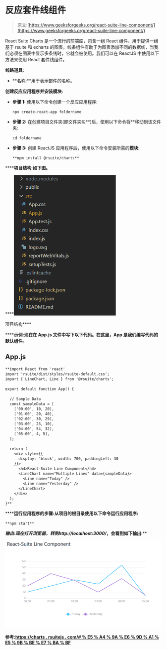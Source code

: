 # 反应套件线组件

> 原文:[https://www.geeksforgeeks.org/react-suite-line-component/](https://www.geeksforgeeks.org/react-suite-line-component/)

React Suite Charts 是一个流行的前端库，包含一组 React 组件，用于提供一组基于 rsuite 和 echarts 的图表。线条组件有助于为图表添加不同的数据线，当我们必须在图表中显示多条线时，它就会被使用。我们可以在 ReactJS 中使用以下方法来使用 React 套件线组件。

**线路道具:**

*   **名称:**用于表示部件的名称。

**创建反应应用程序并安装模块:**

*   **步骤 1:** 使用以下命令创建一个反应应用程序:

    ```
    npx create-react-app foldername
    ```

*   **步骤 2:** 在创建项目文件夹(即文件夹名**)后，使用以下命令将**移动到该文件夹:

    ```
    cd foldername
    ```

*   **步骤 3:** 创建 ReactJS 应用程序后，使用以下命令安装所需的****模块:****

    ```
    **npm install @rsuite/charts**
    ```

******项目结构:**如下图。****

****![](img/f04ae0d8b722a9fff0bd9bd138b29c23.png)

项目结构**** 

******示例:**现在在 **App.js** 文件中写下以下代码。在这里，App 是我们编写代码的默认组件。****

## ****App.js****

```
**import React from 'react'
import 'rsuite/dist/styles/rsuite-default.css';
import { LineChart, Line } from '@rsuite/charts';

export default function App() {

  // Sample Data
  const sampleData = [
    ['00:00', 10, 20],
    ['01:00', 20, 40],
    ['02:00', 30, 29],
    ['03:00', 23, 10],
    ['04:00', 54, 32],
    ['05:00', 4, 5],
  ];

  return (
    <div style={{
      display: 'block', width: 700, paddingLeft: 30
    }}>
      <h4>React-Suite Line Component</h4>
      <LineChart name="Multiple Lines" data={sampleData}>
        <Line name="Today" />
        <Line name="Yesterday" />
      </LineChart>
    </div>
  );
}**
```

******运行应用程序的步骤:**从项目的根目录使用以下命令运行应用程序:****

```
**npm start**
```

******输出:**现在打开浏览器，转到***http://localhost:3000/***，会看到如下输出:****

****![](img/12a488c70b7f5d5c4931e38f2b030a14.png)****

******参考:**[https://charts . rsuitejs . com/# % E5 % A4 % 9A % E6 % 9D % A1 % E5 % 9B % BE % E7 % BA % BF](https://charts.rsuitejs.com/#%E5%A4%9A%E6%9D%A1%E5%9B%BE%E7%BA%BF)****